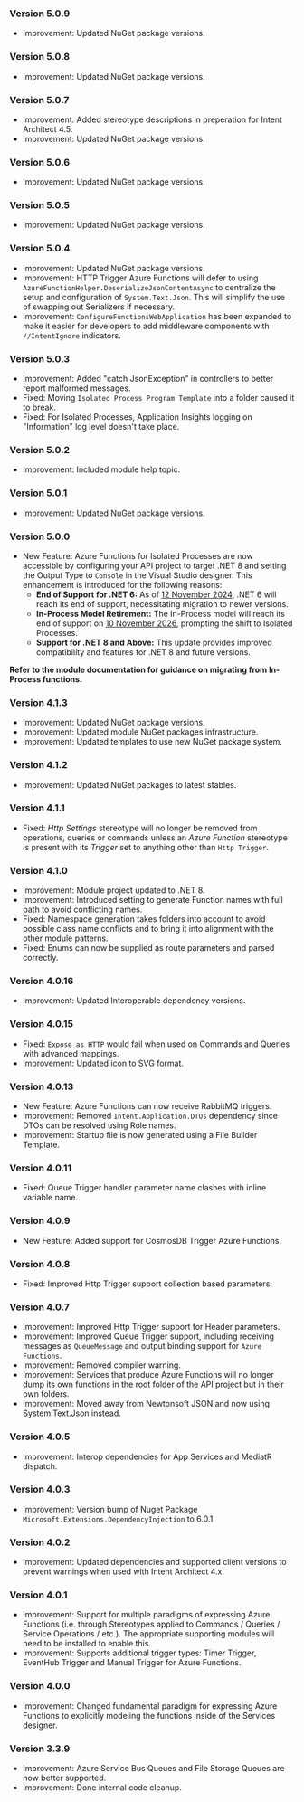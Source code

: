 ### Version 5.0.9

- Improvement: Updated NuGet package versions.

### Version 5.0.8

- Improvement: Updated NuGet package versions.

### Version 5.0.7

- Improvement: Added stereotype descriptions in preperation for Intent Architect 4.5. 
- Improvement: Updated NuGet package versions.

### Version 5.0.6

- Improvement: Updated NuGet package versions.

### Version 5.0.5

- Improvement: Updated NuGet package versions.

### Version 5.0.4

- Improvement: Updated NuGet package versions.
- Improvement: HTTP Trigger Azure Functions will defer to using `AzureFunctionHelper.DeserializeJsonContentAsync` to centralize the setup and configuration of `System.Text.Json`. This will simplify the use of swapping out Serializers if necessary.
- Improvement: `ConfigureFunctionsWebApplication` has been expanded to make it easier for developers to add middleware components with `//IntentIgnore` indicators.

### Version 5.0.3

- Improvement: Added "catch JsonException" in controllers to better report malformed messages.
- Fixed: Moving `Isolated Process Program Template` into a folder caused it to break.
- Fixed: For Isolated Processes, Application Insights logging on "Information" log level doesn't take place.

### Version 5.0.2

- Improvement: Included module help topic.

### Version 5.0.1

- Improvement: Updated NuGet package versions.

### Version 5.0.0

- New Feature: Azure Functions for Isolated Processes are now accessible by configuring your API project to target .NET 8 and setting the Output Type to `Console` in the Visual Studio designer. This enhancement is introduced for the following reasons:
  - **End of Support for .NET 6:** As of [12 November 2024](https://devblogs.microsoft.com/dotnet/dotnet-6-end-of-support/), .NET 6 will reach its end of support, necessitating migration to newer versions.
  - **In-Process Model Retirement:** The In-Process model will reach its end of support on [10 November 2026](https://azure.microsoft.com/en-us/updates/retirement-support-for-the-inprocess-model-for-net-apps-in-azure-functions-ends-10-november-2026), prompting the shift to Isolated Processes.
  - **Support for .NET 8 and Above:** This update provides improved compatibility and features for .NET 8 and future versions.

**Refer to the module documentation for guidance on migrating from In-Process functions.**

### Version 4.1.3

- Improvement: Updated NuGet package versions.
- Improvement: Updated module NuGet packages infrastructure.
- Improvement: Updated templates to use new NuGet package system.

### Version 4.1.2

- Improvement: Updated NuGet packages to latest stables.

### Version 4.1.1

- Fixed: _Http Settings_ stereotype will no longer be removed from operations, queries or commands unless an _Azure Function_ stereotype is present with its _Trigger_ set to anything other than `Http Trigger`.

### Version 4.1.0

- Improvement: Module project updated to .NET 8.
- Improvement: Introduced setting to generate Function names with full path to avoid conflicting names.
- Fixed: Namespace generation takes folders into account to avoid possible class name conflicts and to bring it into alignment with the other module patterns.
- Fixed: Enums can now be supplied as route parameters and parsed correctly.

### Version 4.0.16

- Improvement: Updated Interoperable dependency versions.

### Version 4.0.15

- Fixed: `Expose as HTTP` would fail when used on Commands and Queries with advanced mappings.
- Improvement: Updated icon to SVG format.

### Version 4.0.13

- New Feature: Azure Functions can now receive RabbitMQ triggers.
- Improvement: Removed `Intent.Application.DTOs` dependency since DTOs can be resolved using Role names.
- Improvement: Startup file is now generated using a File Builder Template.

### Version 4.0.11

- Fixed: Queue Trigger handler parameter name clashes with inline variable name.

### Version 4.0.9

- New Feature: Added support for CosmosDB Trigger Azure Functions.

### Version 4.0.8

- Fixed: Improved Http Trigger support collection based parameters.

### Version 4.0.7

- Improvement: Improved Http Trigger support for Header parameters.
- Improvement: Improved Queue Trigger support, including receiving messages as `QueueMessage` and output binding support for `Azure Functions`.
- Improvement: Removed compiler warning.
- Improvement: Services that produce Azure Functions will no longer dump its own functions in the root folder of the API project but in their own folders.
- Improvement: Moved away from Newtonsoft JSON and now using System.Text.Json instead.

### Version 4.0.5

- Improvement: Interop dependencies for App Services and MediatR dispatch.

### Version 4.0.3

- Improvement: Version bump of Nuget Package `Microsoft.Extensions.DependencyInjection` to 6.0.1

### Version 4.0.2

- Improvement: Updated dependencies and supported client versions to prevent warnings when used with Intent Architect 4.x.

### Version 4.0.1

- Improvement: Support for multiple paradigms of expressing Azure Functions (i.e. through Stereotypes applied to Commands / Queries / Service Operations / etc.). The appropriate supporting modules will need to be installed to enable this.
- Improvement: Supports additional trigger types: Timer Trigger, EventHub Trigger and Manual Trigger for Azure Functions.

### Version 4.0.0

- Improvement: Changed fundamental paradigm for expressing Azure Functions to explicitly modeling the functions inside of the Services designer.

### Version 3.3.9

- Improvement: Azure Service Bus Queues and File Storage Queues are now better supported.
- Improvement: Done internal code cleanup.
